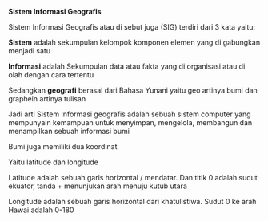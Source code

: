 **Sistem Informasi Geografis**

Sistem Informasi Geografis atau di sebut juga (SIG) terdiri dari 3 kata yaitu:

**Sistem** adalah sekumpulan kelompok komponen elemen yang di gabungkan menjadi satu

**Informasi** adalah Sekumpulan data atau fakta yang di organisasi atau di olah dengan cara tertentu

Sedangkan **geografi** berasal dari Bahasa Yunani yaitu geo artinya bumi dan graphein artinya tulisan

Jadi arti Sistem Informasi geografis adalah sebuah sistem computer yang mempunyain kemampuan untuk menyimpan, mengelola, membangun dan menampilkan sebuah informasi bumi

Bumi juga memiliki dua koordinat

Yaitu latitude dan longitude

Latitude adalah sebuah garis horizontal / mendatar. Dan titik 0 adalah sudut ekuator, tanda + menunjukan arah menuju kutub utara

Longitude adalah sebuah garis horizontal dari khatulistiwa. Sudut 0 ke arah Hawai adalah 0-180
